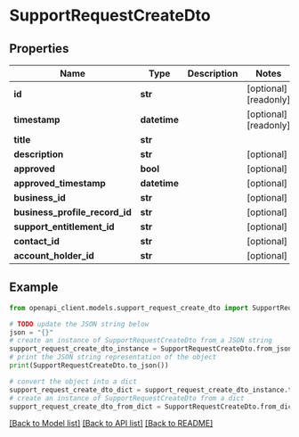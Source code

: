 # SupportRequestCreateDto


## Properties

Name | Type | Description | Notes
------------ | ------------- | ------------- | -------------
**id** | **str** |  | [optional] [readonly] 
**timestamp** | **datetime** |  | [optional] [readonly] 
**title** | **str** |  | 
**description** | **str** |  | [optional] 
**approved** | **bool** |  | [optional] 
**approved_timestamp** | **datetime** |  | [optional] 
**business_id** | **str** |  | [optional] 
**business_profile_record_id** | **str** |  | [optional] 
**support_entitlement_id** | **str** |  | [optional] 
**contact_id** | **str** |  | [optional] 
**account_holder_id** | **str** |  | [optional] 

## Example

```python
from openapi_client.models.support_request_create_dto import SupportRequestCreateDto

# TODO update the JSON string below
json = "{}"
# create an instance of SupportRequestCreateDto from a JSON string
support_request_create_dto_instance = SupportRequestCreateDto.from_json(json)
# print the JSON string representation of the object
print(SupportRequestCreateDto.to_json())

# convert the object into a dict
support_request_create_dto_dict = support_request_create_dto_instance.to_dict()
# create an instance of SupportRequestCreateDto from a dict
support_request_create_dto_from_dict = SupportRequestCreateDto.from_dict(support_request_create_dto_dict)
```
[[Back to Model list]](../README.md#documentation-for-models) [[Back to API list]](../README.md#documentation-for-api-endpoints) [[Back to README]](../README.md)


